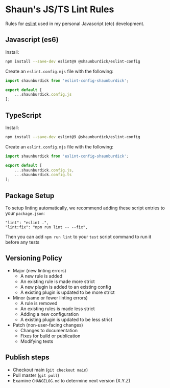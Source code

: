 # Shaun's JS/TS Lint Rules

Rules for [eslint](https://github.com/eslint/eslint)
used in my personal Javascript (etc) development.

## Javascript (es6)

Install:

```sh
npm install --save-dev eslint@9 @shaunburdick/eslint-config
```

Create an `eslint.config.mjs` file with the following:

```js
import shaunburdick from 'eslint-config-shaunburdick';

export default [
    ...shaunburdick.config.js
];
```

## TypeScript

Install:

```sh
npm install --save-dev eslint@9 @shaunburdick/eslint-config
```

Create an `eslint.config.mjs` file with the following:

```js
import shaunburdick from 'eslint-config-shaunburdick';

export default [
    ...shaunburdick.config.js,
    ...shaunburdick.config.ts
];
```

## Package Setup

To setup linting automatically, we recommend adding these script entries to your `package.json`:

```
"lint": "eslint .",
"lint:fix": "npm run lint -- --fix",
```

Then you can add `npm run lint` to your `test` script command to run it before any tests

## Versioning Policy

-   Major (new linting errors)
    -   A new rule is added
    -   An existing rule is made more strict
    -   A new plugin is added to an existing config
    -   A existing plugin is updated to be more strict
-   Minor (same or fewer linting errors)
    -   A rule is removed
    -   An existing rules is made less strict
    -   Adding a new configuration
    -   A existing plugin is updated to be less strict
-   Patch (non-user-facing changes)
    -   Changes to documentation
    -   Fixes for build or publication
    -   Modifying tests

## Publish steps

-   Checkout main (`git checkout main`)
-   Pull master (`git pull`)
-   Examine `CHANGELOG.md` to determine next version (X.Y.Z)
